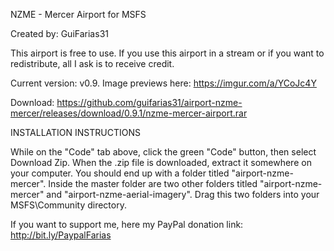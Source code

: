 NZME - Mercer
Airport for MSFS

Created by: GuiFarias31

This airport is free to use. If you use this airport in a stream or if you want to redistribute, all I ask is to receive credit.

Current version: v0.9. Image previews here: https://imgur.com/a/YCoJc4Y

Download: https://github.com/guifarias31/airport-nzme-mercer/releases/download/0.9.1/nzme-mercer-airport.rar

INSTALLATION INSTRUCTIONS

While on the "Code" tab above, click the green "Code" button, then select Download Zip.
When the .zip file is downloaded, extract it somewhere on your computer. You should end up with a folder titled "airport-nzme-mercer".
Inside the master folder are two other folders titled "airport-nzme-mercer" and "airport-nzme-aerial-imagery". Drag this two folders into your MSFS\Community directory.

If you want to support me, here my PayPal donation link: http://bit.ly/PaypalFarias
